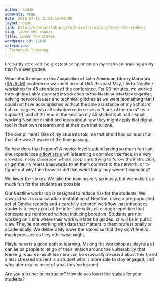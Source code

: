 ```yaml
---
author: ronda
comments: true
date: 2016-07-11 11:02:53+00:00
layout: post
link: http://scholarslab.org/technical-training/lower-the-stakes/
slug: lower-the-stakes
title: Lower the Stakes
wordpress_id: 12816
categories:
- Technical Training
---
```


I recently received the greatest compliment on my technical training ability that I've ever gotten.

When the Seminar on the Acquisition of Latin American Library Materials ([SALALM](http://salalm.org/)) conference was held here at UVA this past May, I led a Neatline workshop for 45 attendees of the conference. For 90 minutes, we worked through the Lab's standard introduction to the Neatline interface together, solving network issues and technical glitches as we went (something that I could not have accomplished without the able assistance of my Scholars' Lab colleagues, who all volunteered to serve as "back of the room" tech support!), and at the end of the session my 45 students all had a small working Neatline exhibit and ideas about how they might apply that digital tool in their own research and at their own institutions.

The compliment? One of my students told me that she'd had so much fun, that she wasn't aware of the time passing.

So how does that happen? A novice level student having so much fun that she experiences [a flow state](http://www.pursuit-of-happiness.org/history-of-happiness/mihaly-csikszentmihalyi/) while learning a complex interface, in a very crowded, noisy classroom where people are trying to follow the instruction, or get their wireless passwords to let them connect to the network, or to figure out why their browser did that weird thing they weren't expecting?

We lower the stakes. We take the training very seriously, but we make it as much fun for the students as possible.

Our Neatline workshop is designed to reduce risk for the students. We always teach in our sandbox installation of Neatline, using a pre-populated set of Omeka records and a carefully scripted workflow that introduces students to every part of the interface with just enough repetition that concepts are reinforced without inducing boredom. Students are not working on a site where their work will later be graded, or will be in public view. They're not working with data that matters to them professionally or academically. We deliberately lower the stakes so that they don't feel as much pressure as they otherwise might.

Playfulness is a good path to learning. Making the workshop as playful as I can helps people to let go of their tension around the vulnerability that learning requires (adult learners can be especially stressed about this!), and a less stressed student is a student who is more able to stay engaged, and who later retains more of what they've learned.

Are you a trainer or instructor? How do you lower the stakes for your students?

